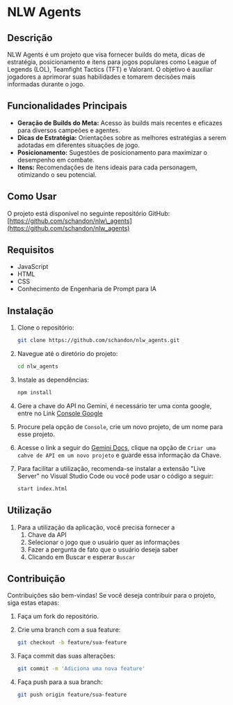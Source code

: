 # NLW Agents

## Descrição

NLW Agents é um projeto que visa fornecer builds do meta, dicas de estratégia, posicionamento e itens para jogos populares como League of Legends (LOL), Teamfight Tactics (TFT) e Valorant. O objetivo é auxiliar jogadores a aprimorar suas habilidades e tomarem decisões mais informadas durante o jogo.

## Funcionalidades Principais

*   **Geração de Builds do Meta:** Acesso às builds mais recentes e eficazes para diversos campeões e agentes.
*   **Dicas de Estratégia:** Orientações sobre as melhores estratégias a serem adotadas em diferentes situações de jogo.
*   **Posicionamento:** Sugestões de posicionamento para maximizar o desempenho em combate.
*   **Itens:** Recomendações de itens ideais para cada personagem, otimizando o seu potencial.

## Como Usar

O projeto está disponível no seguinte repositório GitHub: [https://github.com/schandon/nlw\_agents](https://github.com/schandon/nlw_agents)

## Requisitos

*   JavaScript
*   HTML
*   CSS
*   Conhecimento de Engenharia de Prompt para IA

## Instalação

1.  Clone o repositório:

    ```bash
    git clone https://github.com/schandon/nlw_agents.git
    ```

2.  Navegue até o diretório do projeto:

    ```bash
    cd nlw_agents
    ```

3.  Instale as dependências:

    ```bash
    npm install
    ```

4. Gere a chave do API no Gemini, é necessário ter uma conta google, entre no Link [Console Google](https://cloud.google.com/apis?utm_source=google&utm_medium=cpc&utm_campaign=latam-BR-all-pt-dr-SKWS-all-all-trial-p-dr-1710136-LUAC0015755&utm_content=text-ad-none-any-DEV_c-CRE_534667502760-ADGP_Hybrid+%7C+SKWS+-+PHR+%7C+Txt_API+Management-General-KWID_43700065166693636-kwd-152051905&utm_term=KW_api-ST_API&gclsrc=aw.ds&gad_source=1&gad_campaignid=13965755271&gclid=CjwKCAjwprjDBhBTEiwA1m1d0uqND3rzNoCxfpaT4Cx8HHgA3muyPxnkAl1Cf3laai0YRPdUVLuNrRoC1-0QAvD_BwE&authuser=1)
5. Procure pela opção de `Console`, crie um novo projeto, de um nome para esse projeto.
6. Acesse o link a seguir do [Gemini Docs](https://aistudio.google.com/apikey?_gl=1*cn37qf*_ga*MTU1NzEwMjgyMS4xNzUyMTAxNDc5*_ga_P1DBVKWT6V*czE3NTIxMDE0NzgkbzEkZzAkdDE3NTIxMDE0NzgkajYwJGwwJGg2MzQ3NDIyOTk.), clique na opção de `Criar uma cahve de API em um novo projeto` e guarde essa informação da Chave.
   
7.  Para facilitar a utilização, recomenda-se instalar a extensão "Live Server" no Visual Studio Code ou você pode usar o código a seguir:
    ````bash
    start index.html
    ````

## Utilização
1. Para a utilização da aplicação, você precisa fornecer a 
   1. Chave da API
   2. Selecionar o jogo que o usuário quer as informações
   3. Fazer a pergunta de fato que o usuário deseja saber
   4. Clicando em Buscar e esperar `Buscar`


## Contribuição

Contribuições são bem-vindas! Se você deseja contribuir para o projeto, siga estas etapas:

1.  Faça um fork do repositório.
2.  Crie uma branch com a sua feature:

    ```bash
    git checkout -b feature/sua-feature
    ```

3.  Faça commit das suas alterações:

    ```bash
    git commit -m 'Adiciona uma nova feature'
    ```

4.  Faça push para a sua branch:

    ```bash
    git push origin feature/sua-feature
    ```

